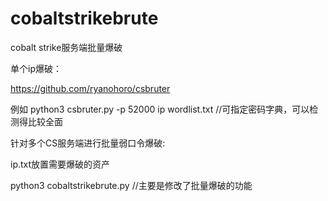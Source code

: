 # cobaltstrikebrute
cobalt strike服务端批量爆破

单个ip爆破：

 
https://github.com/ryanohoro/csbruter

例如
python3 csbruter.py -p 52000  ip wordlist.txt
//可指定密码字典，可以检测得比较全面


针对多个CS服务端进行批量弱口令爆破:

ip.txt放置需要爆破的资产

python3 cobaltstrikebrute.py
//主要是修改了批量爆破的功能
